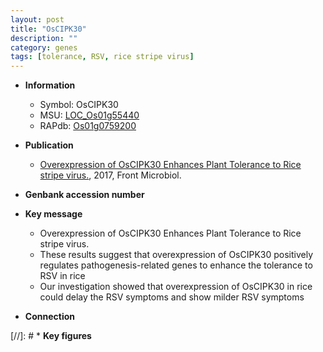 ```yaml
---
layout: post
title: "OsCIPK30"
description: ""
category: genes
tags: [tolerance, RSV, rice stripe virus]
---
```


* **Information**  
    + Symbol: OsCIPK30  
    + MSU: [LOC_Os01g55440](http://rice.plantbiology.msu.edu/cgi-bin/ORF_infopage.cgi?orf=LOC_Os01g55440)  
    + RAPdb: [Os01g0759200](http://rapdb.dna.affrc.go.jp/viewer/gbrowse_details/irgsp1?name=Os01g0759200)  

* **Publication**  
    + [Overexpression of OsCIPK30 Enhances Plant Tolerance to Rice stripe virus.](http://www.ncbi.nlm.nih.gov/pubmed?term=Overexpression+of+OsCIPK30+Enhances+Plant+Tolerance+to+Rice+stripe+virus.%5BTitle%5D), 2017, Front Microbiol.

* **Genbank accession number**  

* **Key message**  
    + Overexpression of OsCIPK30 Enhances Plant Tolerance to Rice stripe virus.
    + These results suggest that overexpression of OsCIPK30 positively regulates pathogenesis-related genes to enhance the tolerance to RSV in rice
    + Our investigation showed that overexpression of OsCIPK30 in rice could delay the RSV symptoms and show milder RSV symptoms

* **Connection**  

[//]: # * **Key figures**  


